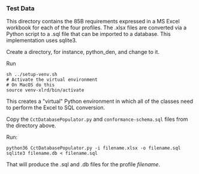 ### Test Data
This directory contains the 85B requirements expressed in a MS Excel workbook for each of the four profiles.  The .xlsx files are converted via a Python script to a .sql file that can be imported to a database.  This implementation uses sqlite3.

Create a directory, for instance, python_den, and change to it.  

Run 
```
sh ../setup-venv.sh
# Activate the virtual environment
# On MacOS do this
source venv-xlrd/bin/activate   

```

This creates a "virtual" Python environment in which all of the classes need to perform the Excel to SQL conversion.

Copy the `CctDatabasePopulator.py` and `conformance-schema.sql` files from the directory above.

Run:
```
python36 CctDatabasePopulator.py -i filename.xlsx -o filename.sql
sqlite3 filename.db < filename.sql
```

That will produce the .sql and .db files for the profile *filename*.

